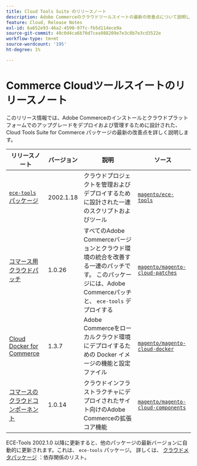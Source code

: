 ```yaml
---
title: Cloud Tools Suite のリリースノート
description: Adobe Commerceのクラウドツールスイートの最新の改善点について説明します。
feature: Cloud, Release Notes
exl-id: 6a652e93-46a2-4590-97fc-fb5d114ece9a
source-git-commit: 40c0d4ca6b70d7cea988209e7e3c8b7e3cd3522e
workflow-type: tm+mt
source-wordcount: '195'
ht-degree: 1%

---
```


# Commerce Cloudツールスイートのリリースノート

このリリース情報では、Adobe Commerceのインストールとクラウドプラットフォームでのアップグレードをデプロイおよび管理するために設計された、 Cloud Tools Suite for Commerce パッケージの最新の改善点を詳しく説明します。

| リリースノート | バージョン | 説明 | ソース |
| ----------------- |-----------| ---------------------------------------- | --------------------------- |
| [`ece-tools` パッケージ](ece-tools-package.md) | 2002.1.18 | クラウドプロジェクトを管理およびデプロイするために設計された一連のスクリプトおよびツール | [`magento/ece-tools`](https://github.com/magento/ece-tools/tree/2002.1) |
| [コマース用クラウドパッチ](cloud-patches.md) | 1.0.26 | すべてのAdobe Commerceバージョンとクラウド環境の統合を改善する一連のパッチです。 このパッケージには、Adobe Commerceパッチと、 `ece-tools` デプロイする | [`magento/magento-cloud-patches`](https://github.com/magento/magento-cloud-patches/tree/1.0.1) |
| [Cloud Docker for Commerce](cloud-docker.md) | 1.3.7 | Adobe Commerceをローカルクラウド環境にデプロイするための Docker イメージの機能と設定ファイル | [`magento/magento-cloud-docker`](https://github.com/magento/magento-cloud-docker/tree/1.0) |
| [コマースのクラウドコンポーネント](cloud-components.md) | 1.0.14 | クラウドインフラストラクチャにデプロイされたサイト向けのAdobe Commerceの拡張コア機能 | [`magento/magento-cloud-components`](https://github.com/magento/magento-cloud-components/tree/1.0.2) |

ECE-Tools 2002.1.0 以降に更新すると、他のパッケージの最新バージョンに自動的に更新されます。これは、 `ece-tools` パッケージ。 詳しくは、 [クラウドメタパッケージ](../development/overview.md#cloud-metapackage) ：依存関係のリスト。
